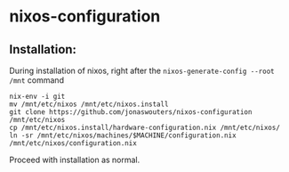 # nixos-configuration

## Installation:

During installation of nixos, right after the ```nixos-generate-config --root /mnt``` command

```
nix-env -i git
mv /mnt/etc/nixos /mnt/etc/nixos.install
git clone https://github.com/jonaswouters/nixos-configuration /mnt/etc/nixos
cp /mnt/etc/nixos.install/hardware-configuration.nix /mnt/etc/nixos/
ln -sr /mnt/etc/nixos/machines/$MACHINE/configuration.nix /mnt/etc/nixos/configuration.nix
```

Proceed with installation as normal.
